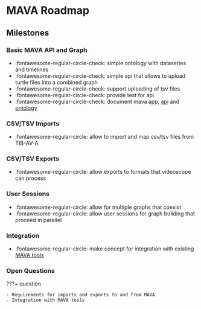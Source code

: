 # MAVA Roadmap

## Milestones

### Basic MAVA API and Graph

- :fontawesome-regular-circle-check: simple ontology with dataseries and timelines
- :fontawesome-regular-circle-check: simple api that allows to upload turtle files into a combined graph
- :fontawesome-regular-circle-check: support uploading of tsv files
- :fontawesome-regular-circle-check: provide test for api
- :fontawesome-regular-circle-check: document mava app, [api](api.md) and [ontology](ontology.md)

### CSV/TSV Imports

- :fontawesome-regular-circle: allow to import and map csv/tsv files from TIB-AV-A

### CSV/TSV Exports

- :fontawesome-regular-circle: allow exports to formats that videoscope can process

### User Sessions

- :fontawesome-regular-circle: allow for multiple graphs that coexist
- :fontawesome-regular-circle: allow user sessions for graph building that proceed in parallel

### Integration

- :fontawesome-regular-circle: make concept for integration with existing [MAVA tools](tools.md)


### Open Questions

???+ question

    - Requirements for imports and exports to and from MAVA
    - Integration with MAVA tools